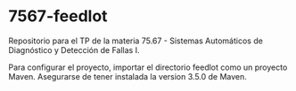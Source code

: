 # 7567-feedlot
Repositorio para el TP de la materia 75.67 - Sistemas Automáticos de Diagnóstico y Detección de Fallas I.

Para configurar el proyecto, importar el directorio feedlot como un proyecto Maven. Asegurarse de tener instalada la version 3.5.0 de Maven.
